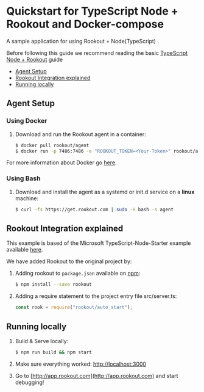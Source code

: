 # Quickstart for TypeScript Node + Rookout and Docker-compose

A sample application for using Rookout + Node(TypeScript) .

Before following this guide we recommend reading the basic [TypeScript Node + Rookout] guide

* [Agent Setup](#agent-setup)
* [Rookout Integration explained](#rookout-integration-explained)
* [Running locally](#running-locally)

## Agent Setup

### Using Docker

1. Download and run the Rookout agent in a container:  
    
    ```bash
    $ docker pull rookout/agent
    $ docker run -p 7486:7486 -e "ROOKOUT_TOKEN=<Your-Token>" rookout/agent
    ```

For more information about Docker go [here](https://www.docker.com/).

### Using Bash

1. Download and install the agent as a systemd or init.d service on a __linux__ machine:
    ```bash
    $ curl -fs https://get.rookout.com | sudo -H bash -s agent
    ```


## Rookout Integration explained

This example is based of the Microsoft TypeScript-Node-Starter example available [here].

We have added Rookout to the original project by:
1. Adding rookout to `package.json` available on [npm]:
    ```bash
    $ npm install --save rookout
    ```

2. Adding a require statement to the project entry file src/server.ts:
    ```ts
    const rook = require("rookout/auto_start");
    ```

[TypeScript Node + Rookout]: https://rookout.github.io/tutorials/typescript
[here]: https://github.com/Microsoft/TypeScript-Node-Starter
[npm]: https://www.npmjs.com/package/rookout


## Running locally

1. Build & Serve locally:
    ```bash
    $ npm run build && npm start
    ```

2. Make sure everything worked: [http://localhost:3000](http://localhost:3000)

3. Go to [http://app.rookout.com](http://app.rookout.com) and start debugging! 